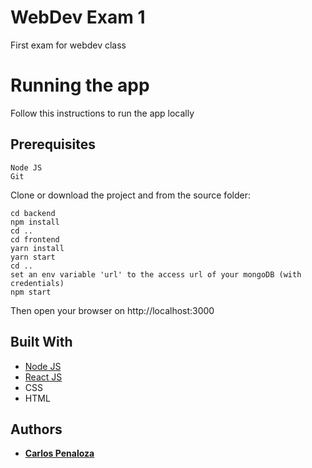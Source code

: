 # WebDev Exam 1

First exam for webdev class

# Running the app

Follow this instructions to run the app locally

## Prerequisites
```
Node JS
Git
```

Clone or download the project and from the source folder:
```
cd backend
npm install
cd ..
cd frontend
yarn install
yarn start
cd ..
set an env variable 'url' to the access url of your mongoDB (with credentials)
npm start
```
Then open your browser on http://localhost:3000

## Built With

* [Node JS](https://nodejs.org/es) 
* [React JS](https://facebook.github.io/react/) 
* CSS
* HTML

## Authors

* **[Carlos Penaloza](https://github.com/cpenalozag)**
